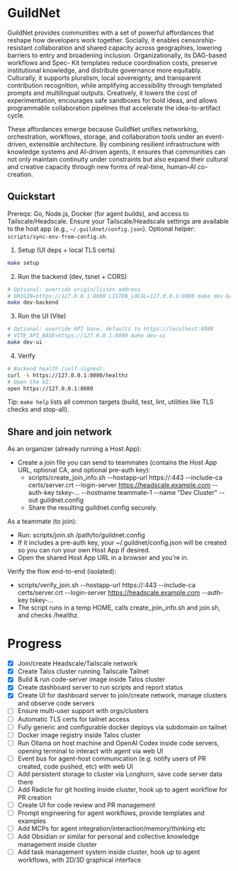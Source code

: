 # GuildNet

GuildNet provides communities with a set of powerful affordances that reshape how developers work
together. Socially, it enables censorship-resistant collaboration and shared capacity across geographies,
lowering barriers to entry and broadening inclusion. Organizationally, its DAG-based workflows and Spec-
Kit templates reduce coordination costs, preserve institutional knowledge, and distribute governance more
equitably. Culturally, it supports pluralism, local sovereignty, and transparent contribution recognition,
while amplifying accessibility through templated prompts and multilingual outputs. Creatively, it lowers the
cost of experimentation, encourages safe sandboxes for bold ideas, and allows programmable
collaboration pipelines that accelerate the idea-to-artifact cycle.

These affordances emerge because GuildNet unifies networking, orchestration, workflows, storage, and
collaboration tools under an event-driven, extensible architecture. By combining resilient infrastructure with
knowledge systems and AI-driven agents, it ensures that communities can not only maintain continuity
under constraints but also expand their cultural and creative capacity through new forms of real-time,
human–AI co-creation.

## Quickstart

Prereqs: Go, Node.js, Docker (for agent builds), and access to Tailscale/Headscale. Ensure your Tailscale/Headscale settings are available to the host app (e.g., `~/.guildnet/config.json`). Optional helper: `scripts/sync-env-from-config.sh`.

1. Setup (UI deps + local TLS certs)

```sh
make setup
```

2. Run the backend (dev, tsnet + CORS)

```sh
# Optional: override origin/listen address
# ORIGIN=https://127.0.0.1:8080 LISTEN_LOCAL=127.0.0.1:8080 make dev-backend
make dev-backend
```

3. Run the UI (Vite)

```sh
# Optional: override API base, defaults to https://localhost:8080
# VITE_API_BASE=https://127.0.0.1:8080 make dev-ui
make dev-ui
```

4. Verify

```sh
# Backend health (self-signed):
curl -k https://127.0.0.1:8080/healthz
# Open the UI:
open https://127.0.0.1:8080
```

Tip: `make help` lists all common targets (build, test, lint, utilities like TLS checks and stop-all).

## Share and join network

As an organizer (already running a Host App):

- Create a join file you can send to teammates (contains the Host App URL, optional CA, and optional pre-auth key):
  - scripts/create_join_info.sh --hostapp-url https://<your-ts-fqdn>:443 --include-ca certs/server.crt --login-server https://headscale.example.com --auth-key tskey-... --hostname teammate-1 --name "Dev Cluster" --out guildnet.config
  - Share the resulting guildnet.config securely.

As a teammate (to join):

- Run: scripts/join.sh /path/to/guildnet.config
- If it includes a pre-auth key, your ~/.guildnet/config.json will be created so you can run your own Host App if desired.
- Open the shared Host App URL in a browser and you’re in.

Verify the flow end-to-end (isolated):

- scripts/verify_join.sh --hostapp-url https://<your-ts-fqdn>:443 --include-ca certs/server.crt --login-server https://headscale.example.com --auth-key tskey-...
- The script runs in a temp HOME, calls create_join_info.sh and join.sh, and checks /healthz.

# Progress

- [x] Join/create Headscale/Tailscale network
- [x] Create Talos cluster running Tailscale Tailnet
- [x] Build & run code-server image inside Talos cluster
- [x] Create dashboard server to run scripts and report status
- [x] Create UI for dashboard server to join/create network, manage clusters and observe code servers
- [ ] Ensure multi-user support with orgs/clusters
- [ ] Automatic TLS certs for tailnet access
- [ ] Fully generic and configurable docker deploys via subdomain on tailnet
- [ ] Docker image registry inside Talos cluster
- [ ] Run Ollama on host machine and OpenAI Codex inside code servers, opening terminal to interact with agent via web UI
- [ ] Event bus for agent-host communication (e.g. notify users of PR created, code pushed, etc) with web UI
- [ ] Add persistent storage to cluster via Longhorn, save code server data there
- [ ] Add Radicle for git hosting inside cluster, hook up to agent workflow for PR creation
- [ ] Create UI for code review and PR management
- [ ] Prompt engineering for agent workflows, provide templates and examples
- [ ] Add MCPs for agent integration/interaction/memory/thinking etc
- [ ] Add Obsidian or similar for personal and collective knowledge management inside cluster
- [ ] Add task management system inside cluster, hook up to agent workflows, with 2D/3D graphical interface
